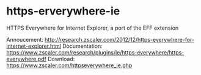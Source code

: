 https-erverywhere-ie
====================

HTTPS Everywhere for Internet Explorer, a port of the EFF extension

Annoucement: http://research.zscaler.com/2012/12/https-everywhere-for-internet-explorer.html
Documentation: https://www.zscaler.com/research/plugins/ie/https-everywhere/https-everywhere.pdf
Download: https://www.zscaler.com/httpseverywhere_ie.php